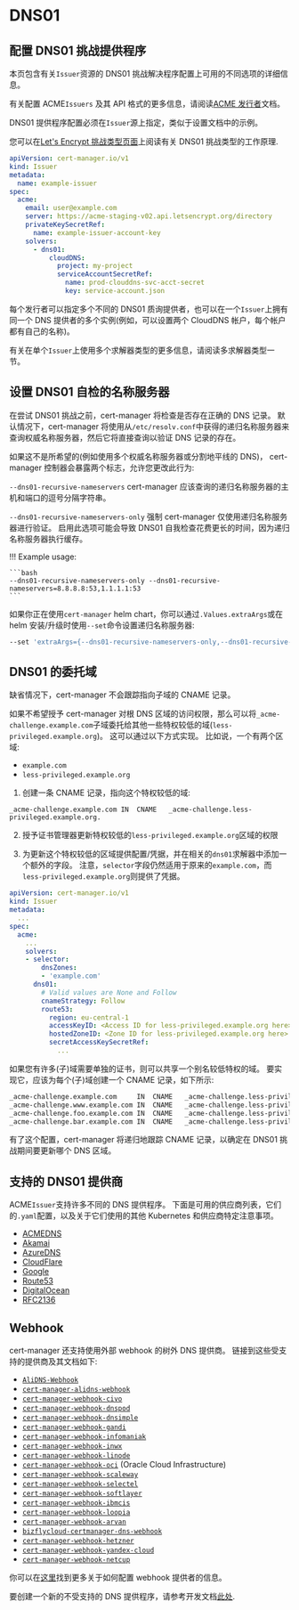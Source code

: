 # DNS01

## 配置 DNS01 挑战提供程序

本页包含有关`Issuer`资源的 DNS01 挑战解决程序配置上可用的不同选项的详细信息。

有关配置 ACME`Issuers` 及其 API 格式的更多信息，请阅读[ACME 发行者](../README.md)文档。

DNS01 提供程序配置必须在`Issuer`源上指定，类似于设置文档中的示例。

您可以在[Let's Encrypt 挑战类型页面](https://letsencrypt.org/docs/challenge-types/#dns-01-challenge)上阅读有关 DNS01 挑战类型的工作原理.

```yaml
apiVersion: cert-manager.io/v1
kind: Issuer
metadata:
  name: example-issuer
spec:
  acme:
    email: user@example.com
    server: https://acme-staging-v02.api.letsencrypt.org/directory
    privateKeySecretRef:
      name: example-issuer-account-key
    solvers:
      - dns01:
          cloudDNS:
            project: my-project
            serviceAccountSecretRef:
              name: prod-clouddns-svc-acct-secret
              key: service-account.json
```

每个发行者可以指定多个不同的 DNS01 质询提供者，也可以在一个`Issuer`上拥有同一个 DNS 提供者的多个实例(例如，可以设置两个 CloudDNS 帐户，每个帐户都有自己的名称)。

有关在单个`Issuer`上使用多个求解器类型的更多信息，请阅读多求解器类型一节。

## 设置 DNS01 自检的名称服务器

在尝试 DNS01 挑战之前，cert-manager 将检查是否存在正确的 DNS 记录。
默认情况下，cert-manager 将使用从`/etc/resolv.conf`中获得的递归名称服务器来查询权威名称服务器，然后它将直接查询以验证 DNS 记录的存在。

如果这不是所希望的(例如使用多个权威名称服务器或分割地平线的 DNS)， cert-manager 控制器会暴露两个标志，允许您更改此行为:

`--dns01-recursive-nameservers` cert-manager 应该查询的递归名称服务器的主机和端口的逗号分隔字符串。

`--dns01-recursive-nameservers-only` 强制 cert-manager 仅使用递归名称服务器进行验证。
启用此选项可能会导致 DNS01 自我检查花费更长的时间，因为递归名称服务器执行缓存。

!!! Example usage:

    ```bash
    --dns01-recursive-nameservers-only --dns01-recursive-nameservers=8.8.8.8:53,1.1.1.1:53
    ```

如果你正在使用`cert-manager` helm chart，你可以通过`.Values.extraArgs`或在 helm 安装/升级时使用`--set`命令设置递归名称服务器:

```bash
--set 'extraArgs={--dns01-recursive-nameservers-only,--dns01-recursive-nameservers=8.8.8.8:53\,1.1.1.1:53}'
```

## DNS01 的委托域

缺省情况下，cert-manager 不会跟踪指向子域的 CNAME 记录。

如果不希望授予 cert-manager 对根 DNS 区域的访问权限，那么可以将`_acme-challenge.example.com`子域委托给其他一些特权较低的域(`less-privileged.example.org`)。
这可以通过以下方式实现。
比如说，一个有两个区域:

- `example.com`
- `less-privileged.example.org`

1. 创建一条 CNAME 记录，指向这个特权较低的域:

```
_acme-challenge.example.com	IN	CNAME	_acme-challenge.less-privileged.example.org.
```

2. 授予证书管理器更新特权较低的`less-privileged.example.org`区域的权限

3. 为更新这个特权较低的区域提供配置/凭据，并在相关的`dns01`求解器中添加一个额外的字段。
   注意，`selector`字段仍然适用于原来的`example.com`，而`less-privileged.example.org`则提供了凭据。

```yaml
apiVersion: cert-manager.io/v1
kind: Issuer
metadata:
  ...
spec:
  acme:
    ...
    solvers:
    - selector:
        dnsZones:
        - 'example.com'
      dns01:
        # Valid values are None and Follow
        cnameStrategy: Follow
        route53:
          region: eu-central-1
          accessKeyID: <Access ID for less-privileged.example.org here>
          hostedZoneID: <Zone ID for less-privileged.example.org here>
          secretAccessKeySecretRef:
            ...
```

如果您有许多(子)域需要单独的证书，则可以共享一个别名较低特权的域。
要实现它，应该为每个(子)域创建一个 CNAME 记录，如下所示:

```txt
_acme-challenge.example.com	    IN	CNAME	_acme-challenge.less-privileged.example.org.
_acme-challenge.www.example.com	IN	CNAME	_acme-challenge.less-privileged.example.org.
_acme-challenge.foo.example.com	IN	CNAME	_acme-challenge.less-privileged.example.org.
_acme-challenge.bar.example.com	IN	CNAME	_acme-challenge.less-privileged.example.org.
```

有了这个配置，cert-manager 将递归地跟踪 CNAME 记录，以确定在 DNS01 挑战期间要更新哪个 DNS 区域。

## 支持的 DNS01 提供商

ACME`Issuer`支持许多不同的 DNS 提供程序。
下面是可用的供应商列表，它们的`.yaml`配置，以及关于它们使用的其他 Kubernetes 和供应商特定注意事项。

- [ACMEDNS](./acme-dns.md)
- [Akamai](./akamai.md)
- [AzureDNS](./azuredns.md)
- [CloudFlare](./cloudflare.md)
- [Google](./google.md)
- [Route53](./route53.md)
- [DigitalOcean](./digitalocean.md)
- [RFC2136](./rfc2136.md)

## Webhook

cert-manager 还支持使用外部 webhook 的树外 DNS 提供商。
链接到这些受支持的提供商及其文档如下:

- [`AliDNS-Webhook`](https://github.com/pragkent/alidns-webhook)
- [`cert-manager-alidns-webhook`](https://github.com/DEVmachine-fr/cert-manager-alidns-webhook)
- [`cert-manager-webhook-civo`](https://github.com/okteto/cert-manager-webhook-civo)
- [`cert-manager-webhook-dnspod`](https://github.com/qqshfox/cert-manager-webhook-dnspod)
- [`cert-manager-webhook-dnsimple`](https://github.com/neoskop/cert-manager-webhook-dnsimple)
- [`cert-manager-webhook-gandi`](https://github.com/bwolf/cert-manager-webhook-gandi)
- [`cert-manager-webhook-infomaniak`](https://github.com/Infomaniak/cert-manager-webhook-infomaniak)
- [`cert-manager-webhook-inwx`](https://gitlab.com/smueller18/cert-manager-webhook-inwx)
- [`cert-manager-webhook-linode`](https://github.com/slicen/cert-manager-webhook-linode)
- [`cert-manager-webhook-oci`](https://gitlab.com/dn13/cert-manager-webhook-oci) (Oracle Cloud Infrastructure)
- [`cert-manager-webhook-scaleway`](https://github.com/scaleway/cert-manager-webhook-scaleway)
- [`cert-manager-webhook-selectel`](https://github.com/selectel/cert-manager-webhook-selectel)
- [`cert-manager-webhook-softlayer`](https://github.com/cgroschupp/cert-manager-webhook-softlayer)
- [`cert-manager-webhook-ibmcis`](https://github.com/jb-dk/cert-manager-webhook-ibmcis)
- [`cert-manager-webhook-loopia`](https://github.com/Identitry/cert-manager-webhook-loopia)
- [`cert-manager-webhook-arvan`](https://github.com/kiandigital/cert-manager-webhook-arvan)
- [`bizflycloud-certmanager-dns-webhook`](https://github.com/bizflycloud/bizflycloud-certmanager-dns-webhook)
- [`cert-manager-webhook-hetzner`](https://github.com/vadimkim/cert-manager-webhook-hetzner)
- [`cert-manager-webhook-yandex-cloud`](https://github.com/malinink/cert-manager-webhook-yandex-cloud)
- [`cert-manager-webhook-netcup`](https://github.com/aellwein/cert-manager-webhook-netcup)

你可以在[这里](./webhook.md)找到更多关于如何配置 webhook 提供者的信息。

要创建一个新的不受支持的 DNS 提供程序，请参考开发文档[此处](../../../contributing/dns-providers.md).
